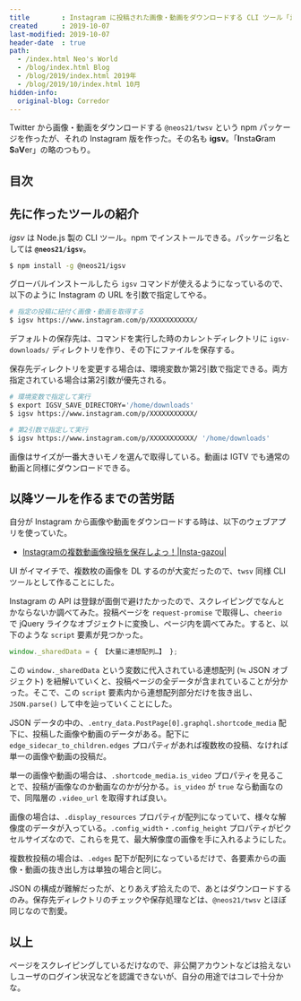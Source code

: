 ```yaml
---
title        : Instagram に投稿された画像・動画をダウンロードする CLI ツール「igsv」を作った
created      : 2019-10-07
last-modified: 2019-10-07
header-date  : true
path:
  - /index.html Neo's World
  - /blog/index.html Blog
  - /blog/2019/index.html 2019年
  - /blog/2019/10/index.html 10月
hidden-info:
  original-blog: Corredor
---
```


Twitter から画像・動画をダウンロードする `@neos21/twsv` という npm パッケージを作ったが、それの Instagram 版を作った。その名も **igsv**。「**I**nsta**G**ram **S**a**V**er」の略のつもり。

## 目次

## 先に作ったツールの紹介

*igsv* は Node.js 製の CLI ツール。npm でインストールできる。パッケージ名としては **`@neos21/igsv`**。

```bash
$ npm install -g @neos21/igsv
```

グローバルインストールしたら `igsv` コマンドが使えるようになっているので、以下のように Instagram の URL を引数で指定してやる。

```bash
# 指定の投稿に紐付く画像・動画を取得する
$ igsv https://www.instagram.com/p/XXXXXXXXXXX/
```

デフォルトの保存先は、コマンドを実行した時のカレントディレクトリに `igsv-downloads/` ディレクトリを作り、その下にファイルを保存する。

保存先ディレクトリを変更する場合は、環境変数か第2引数で指定できる。両方指定されている場合は第2引数が優先される。

```bash
# 環境変数で指定して実行
$ export IGSV_SAVE_DIRECTORY='/home/downloads'
$ igsv https://www.instagram.com/p/XXXXXXXXXXX/

# 第2引数で指定して実行
$ igsv https://www.instagram.com/p/XXXXXXXXXXX/ '/home/downloads'
```

画像はサイズが一番大きいモノを選んで取得している。動画は IGTV でも通常の動画と同様にダウンロードできる。

## 以降ツールを作るまでの苦労話

自分が Instagram から画像や動画をダウンロードする時は、以下のウェブアプリを使っていた。

- [Instagramの複数動画像投稿を保存しよっ！|Insta-gazou|](https://nurumayu.net/instagazou/geturl2.php)

UI がイマイチで、複数枚の画像を DL するのが大変だったので、`twsv` 同様 CLI ツールとして作ることにした。

Instagram の API は登録が面倒で避けたかったので、スクレイピングでなんとかならないか調べてみた。投稿ページを `request-promise` で取得し、`cheerio` で jQuery ライクなオブジェクトに変換し、ページ内を調べてみた。すると、以下のような `script` 要素が見つかった。

```javascript
window._sharedData = { 【大量に連想配列…】 };
```

この `window._sharedData` という変数に代入されている連想配列 (≒ JSON オブジェクト) を紐解いていくと、投稿ページの全データが含まれていることが分かった。そこで、この `script` 要素内から連想配列部分だけを抜き出し、`JSON.parse()` して中を辿っていくことにした。

JSON データの中の、`.entry_data.PostPage[0].graphql.shortcode_media` 配下に、投稿した画像や動画のデータがある。配下に `edge_sidecar_to_children.edges` プロパティがあれば複数枚の投稿、なければ単一の画像や動画の投稿だ。

単一の画像や動画の場合は、`.shortcode_media.is_video` プロパティを見ることで、投稿が画像なのか動画なのかが分かる。`is_video` が `true` なら動画なので、同階層の `.video_url` を取得すれば良い。

画像の場合は、`.display_resources` プロパティが配列になっていて、様々な解像度のデータが入っている。`.config_width`・`.config_height` プロパティがピクセルサイズなので、これらを見て、最大解像度の画像を手に入れるようにした。

複数枚投稿の場合は、`.edges` 配下が配列になっているだけで、各要素からの画像・動画の抜き出し方は単独の場合と同じ。

JSON の構成が難解だったが、とりあえず拾えたので、あとはダウンロードするのみ。保存先ディレクトリのチェックや保存処理などは、`@neos21/twsv` とほぼ同じなので割愛。

## 以上

ページをスクレイピングしているだけなので、非公開アカウントなどは拾えないしユーザのログイン状況などを認識できないが、自分の用途ではコレで十分かな。
